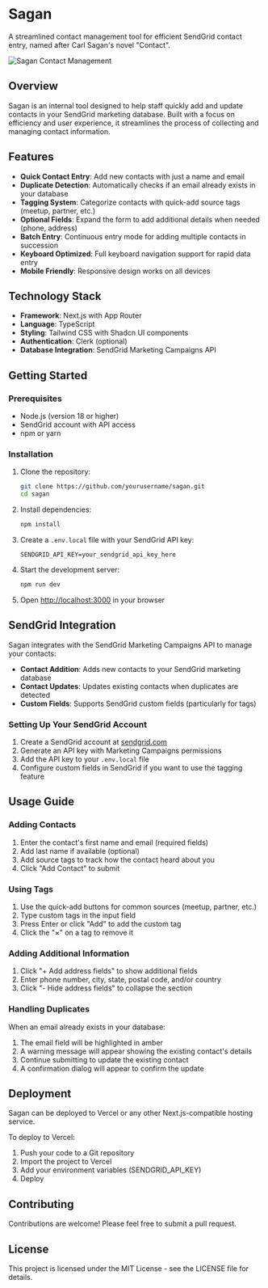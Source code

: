 # Sagan

A streamlined contact management tool for efficient SendGrid contact entry, named after Carl Sagan's novel "Contact".

![Sagan Contact Management](./public/sagan-screenshot.png)

## Overview

Sagan is an internal tool designed to help staff quickly add and update contacts in your SendGrid marketing database. Built with a focus on efficiency and user experience, it streamlines the process of collecting and managing contact information.

## Features

- **Quick Contact Entry**: Add new contacts with just a name and email
- **Duplicate Detection**: Automatically checks if an email already exists in your database
- **Tagging System**: Categorize contacts with quick-add source tags (meetup, partner, etc.)
- **Optional Fields**: Expand the form to add additional details when needed (phone, address)
- **Batch Entry**: Continuous entry mode for adding multiple contacts in succession
- **Keyboard Optimized**: Full keyboard navigation support for rapid data entry
- **Mobile Friendly**: Responsive design works on all devices

## Technology Stack

- **Framework**: Next.js with App Router
- **Language**: TypeScript
- **Styling**: Tailwind CSS with Shadcn UI components
- **Authentication**: Clerk (optional)
- **Database Integration**: SendGrid Marketing Campaigns API

## Getting Started

### Prerequisites

- Node.js (version 18 or higher)
- SendGrid account with API access
- npm or yarn

### Installation

1. Clone the repository:
   ```bash
   git clone https://github.com/yourusername/sagan.git
   cd sagan
   ```

2. Install dependencies:
   ```bash
   npm install
   ```

3. Create a `.env.local` file with your SendGrid API key:
   ```
   SENDGRID_API_KEY=your_sendgrid_api_key_here
   ```

4. Start the development server:
   ```bash
   npm run dev
   ```

5. Open [http://localhost:3000](http://localhost:3000) in your browser

## SendGrid Integration

Sagan integrates with the SendGrid Marketing Campaigns API to manage your contacts:

- **Contact Addition**: Adds new contacts to your SendGrid marketing database
- **Contact Updates**: Updates existing contacts when duplicates are detected
- **Custom Fields**: Supports SendGrid custom fields (particularly for tags)

### Setting Up Your SendGrid Account

1. Create a SendGrid account at [sendgrid.com](https://sendgrid.com/)
2. Generate an API key with Marketing Campaigns permissions
3. Add the API key to your `.env.local` file
4. Configure custom fields in SendGrid if you want to use the tagging feature

## Usage Guide

### Adding Contacts

1. Enter the contact's first name and email (required fields)
2. Add last name if available (optional)
3. Add source tags to track how the contact heard about you
4. Click "Add Contact" to submit

### Using Tags

1. Use the quick-add buttons for common sources (meetup, partner, etc.)
2. Type custom tags in the input field
3. Press Enter or click "Add" to add the custom tag
4. Click the "×" on a tag to remove it

### Adding Additional Information

1. Click "+ Add address fields" to show additional fields
2. Enter phone number, city, state, postal code, and/or country
3. Click "- Hide address fields" to collapse the section

### Handling Duplicates

When an email already exists in your database:
1. The email field will be highlighted in amber
2. A warning message will appear showing the existing contact's details
3. Continue submitting to update the existing contact
4. A confirmation dialog will appear to confirm the update

## Deployment

Sagan can be deployed to Vercel or any other Next.js-compatible hosting service.

To deploy to Vercel:

1. Push your code to a Git repository
2. Import the project to Vercel
3. Add your environment variables (SENDGRID_API_KEY)
4. Deploy

## Contributing

Contributions are welcome! Please feel free to submit a pull request.

## License

This project is licensed under the MIT License - see the LICENSE file for details.
